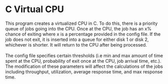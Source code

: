 # C Virtual CPU
This program creates a virtualized CPU in C. To do this, there is a priority queue 
of jobs going into the CPU. Once at the CPU, the job has an x% chance of exiting 
where x is a percentage provided in the config file. If the job does not exit, it 
is inserted into a queue for either disk 1 or disk 2, whichever is shorter. It will 
return to the CPU after being processed.
<br />
<br />
The config file specifies certain thresholds (i.e min and max amount of time spent at 
the CPU, probability of exit once at the CPU, job arrival time, etc.). The modification 
of these parameters will affect the calculations of the jobs including throughput, utilization, 
average response time, and max response time.
